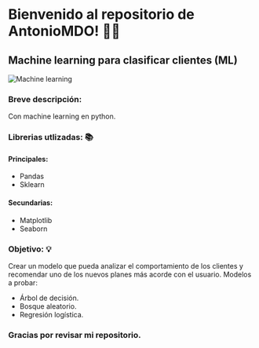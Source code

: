 # **Bienvenido al repositorio de AntonioMDO!** 👨‍🔬

## **Machine learning para clasificar clientes (ML)**
![Machine learning](https://github.com/AntonioMDO/Machine_learning/blob/main/img/Creador%20de%20l%C3%ADneas%20de%20tiempo%20de%20proyecto.jpg)

### **Breve descripción:**
Con machine learning en python.

### **Librerias utlizadas:** 📚
#### **Principales:**
- Pandas
- Sklearn
#### **Secundarias:**
- Matplotlib
- Seaborn
  
### **Objetivo:** 💡
Crear un modelo que pueda analizar el comportamiento de los clientes y recomendar uno de los nuevos planes más acorde con el usuario.
Modelos a probar:
- Árbol de decisión.
- Bosque aleatorio.
- Regresión logística.

### **Gracias por revisar mi repositorio**.